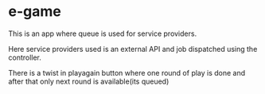 # e-game

This is an app where queue is used for service providers. 

Here service providers used is an external API and job dispatched using the controller.

There is a twist in playagain button where one round of play is done and after that only next round is available(its queued)
